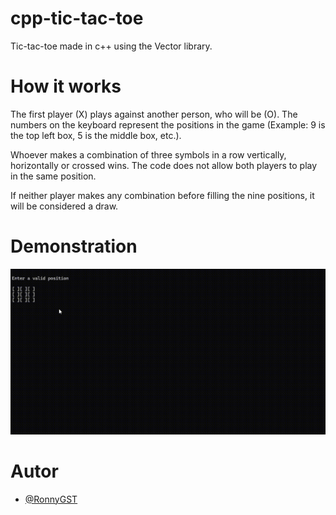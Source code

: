 # cpp-tic-tac-toe

Tic-tac-toe made in c++ using the Vector library.

# How it works

The first player (X) plays against another person, who will be (O). The numbers on the keyboard represent the positions in the game (Example: 9 is the top left box, 5 is the middle box, etc.).

Whoever makes a combination of three symbols in a row vertically, horizontally or crossed wins. The code does not allow both players to play in the same position.

If neither player makes any combination before filling the nine positions, it will be considered a draw.

# Demonstration

![Calculator demonstration](/demo/Demo.gif)

# Autor

- [@RonnyGST](https://github.com/RonnyGST)